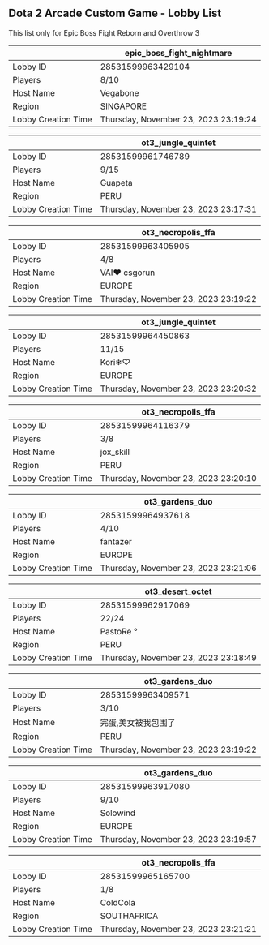 ## Dota 2 Arcade Custom Game - Lobby List

This list only for Epic Boss Fight Reborn and Overthrow 3

|  | epic_boss_fight_nightmare |
| ------ | ------ |
| Lobby ID | 28531599963429104 |
| Players | 8/10 |
| Host Name | Vegabone |
| Region | SINGAPORE |
| Lobby Creation Time | Thursday, November 23, 2023 23:19:24 |


|  | ot3_jungle_quintet |
| ------ | ------ |
| Lobby ID | 28531599961746789 |
| Players | 9/15 |
| Host Name | Guapeta |
| Region | PERU |
| Lobby Creation Time | Thursday, November 23, 2023 23:17:31 |


|  | ot3_necropolis_ffa |
| ------ | ------ |
| Lobby ID | 28531599963405905 |
| Players | 4/8 |
| Host Name | VAI♥ csgorun |
| Region | EUROPE |
| Lobby Creation Time | Thursday, November 23, 2023 23:19:22 |


|  | ot3_jungle_quintet |
| ------ | ------ |
| Lobby ID | 28531599964450863 |
| Players | 11/15 |
| Host Name | Kori❄♡ |
| Region | EUROPE |
| Lobby Creation Time | Thursday, November 23, 2023 23:20:32 |


|  | ot3_necropolis_ffa |
| ------ | ------ |
| Lobby ID | 28531599964116379 |
| Players | 3/8 |
| Host Name | jox_skill |
| Region | PERU |
| Lobby Creation Time | Thursday, November 23, 2023 23:20:10 |


|  | ot3_gardens_duo |
| ------ | ------ |
| Lobby ID | 28531599964937618 |
| Players | 4/10 |
| Host Name | fantazer |
| Region | EUROPE |
| Lobby Creation Time | Thursday, November 23, 2023 23:21:06 |


|  | ot3_desert_octet |
| ------ | ------ |
| Lobby ID | 28531599962917069 |
| Players | 22/24 |
| Host Name | PastoRe ° |
| Region | PERU |
| Lobby Creation Time | Thursday, November 23, 2023 23:18:49 |


|  | ot3_gardens_duo |
| ------ | ------ |
| Lobby ID | 28531599963409571 |
| Players | 3/10 |
| Host Name | 完蛋,美女被我包围了 |
| Region | PERU |
| Lobby Creation Time | Thursday, November 23, 2023 23:19:22 |


|  | ot3_gardens_duo |
| ------ | ------ |
| Lobby ID | 28531599963917080 |
| Players | 9/10 |
| Host Name | Solowind |
| Region | EUROPE |
| Lobby Creation Time | Thursday, November 23, 2023 23:19:57 |


|  | ot3_necropolis_ffa |
| ------ | ------ |
| Lobby ID | 28531599965165700 |
| Players | 1/8 |
| Host Name | ColdCola |
| Region | SOUTHAFRICA |
| Lobby Creation Time | Thursday, November 23, 2023 23:21:21 |


